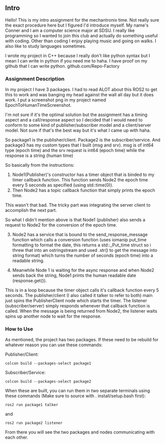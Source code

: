 ## Intro ##

Hello! This is my intro assignment for the mechantronix time. Not really sure the exact procedure here but I figured I'd introduce myself. My name's Conner and I am a computer science major at SDSU. I really like programming so I wanted to join this club and actually do something useful with coding. Other than coding I enjoy playing music and going on walks. I also like to study languages sometimes.

I wrote my project in C++ because I really don't like python syntax but I mean I can write in python if you need me to haha. I have proof on my github that I can write python. github.com/Repo-Factory

### Assignment Description ###

In my project I have 3 packages. I had to read ALOT about this ROS2 to get this to work and was banging my head against the wall all day but it does work. I put a screenshot png in my project named EpochToHumanTimeScreenshot. 

I'm not sure if it's the optimal solution but the assignment has a timing aspect and a call/response aspect so I decided that I would need to conform to some kind of publisher/subscriber model and a client/server model. Not sure if that's the best way but it's what I came up with haha.

So package1 is the publisher/client. Package2 is the subscriber/service. And package3 has my custom types that I built (msg and srv). msg is of int64 type (epoch time) and the srv request is int64 (epoch time) while the response is a string (human time)

So basically from the instructions:

1. Node1(Publisher)'s constructor has a timer object that is binded to my timer callback function. This function sends Node2 the epoch time every 5 seconds as specified (using std::time(0)).
2. Then Node2 has a topic callback function that simply prints the epoch time.

This wasn't that bad. The tricky part was integrating the server client to accomplish the next part.

So what I didn't mention above is that Node1 (publisher) also sends a request to Node2 for the conversion of the epoch time.

3. Node2 has a service that is bound to the send_response_message function which calls a conversion function (uses iomanip put_time formatting to format the date, this returns a std::_Put_time<char> struct so i threw that into an ostringstream and used .str() to get the message into string format) which turns the number of seconds (epoch time) into a readable string. 

4. Meanwhile Node 1 is waiting for the async response and when Node2 sends back the string, Node1 prints the human readable date (response.get()).

This is in a loop because the timer object calls it's callback function every 5 seconds. The publisher/client (I also called it talker to refer to both) main just spins the PublisherClient node which starts the timer. The listener (subscriber/server) simply responds whenever that callback function is called. When the message is being returned from Node2, the listener waits spins up another node to wait for the response.

### How to Use ###

As mentioned, the project has two packages. If these need to be rebuild for whatever reason you can use these commands:

Publisher/Client:

    colcon build --packages-select package1

Subscriber/Service:

    colcon build --packages-select package2

When these are built, you can run them in two separate terminals using these commands (Make sure to source with . install/setup.bash first):

    ros2 run package1 talker

and

    ros2 run package2 listener

From there you will see the two packages and nodes communicating with each other.

